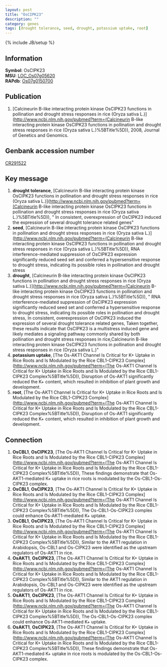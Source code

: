 ```yaml
---
layout: post
title: "OsCIPK23"
description: ""
category: genes
tags: [drought tolerance, seed, drought, potassium uptake, root]
---
```

{% include JB/setup %}

## Information
__Symbol__: OsCIPK23  
__MSU__: [LOC_Os07g05620](http://rice.plantbiology.msu.edu/cgi-bin/ORF_infopage.cgi?orf=LOC_Os07g05620)  
__RAPdb__: [Os07g0150700](http://rapdb.dna.affrc.go.jp/viewer/gbrowse_details/irgsp1?name=Os07g0150700)  

## Publication
1. [Calcineurin B-like interacting protein kinase OsCIPK23 functions in pollination and drought stress responses in rice (Oryza sativa L.)](http://www.ncbi.nlm.nih.gov/pubmed?term=(Calcineurin B-like interacting protein kinase OsCIPK23 functions in pollination and drought stress responses in rice (Oryza sativa L.)%5BTitle%5D)), 2008, Journal of Genetics and Genomics.

## Genbank accession number
[CR291522](http://www.ncbi.nlm.nih.gov/nuccore/CR291522)

## Key message
1. __drought tolerance__, [Calcineurin B-like interacting protein kinase OsCIPK23 functions in pollination and drought stress responses in rice (Oryza sativa L.)](http://www.ncbi.nlm.nih.gov/pubmed?term=(Calcineurin B-like interacting protein kinase OsCIPK23 functions in pollination and drought stress responses in rice (Oryza sativa L.)%5BTitle%5D)), " In consistent, overexpression of OsCIPK23 induced the expression of several drought tolerance related genes"
2. __seed__, [Calcineurin B-like interacting protein kinase OsCIPK23 functions in pollination and drought stress responses in rice (Oryza sativa L.)](http://www.ncbi.nlm.nih.gov/pubmed?term=(Calcineurin B-like interacting protein kinase OsCIPK23 functions in pollination and drought stress responses in rice (Oryza sativa L.)%5BTitle%5D)),  RNA interference-mediated suppression of OsCIPK23 expression significantly reduced seed set and conferred a hypersensitive response to drought stress, indicating its possible roles in pollination and drought stress
3. __drought__, [Calcineurin B-like interacting protein kinase OsCIPK23 functions in pollination and drought stress responses in rice (Oryza sativa L.)](http://www.ncbi.nlm.nih.gov/pubmed?term=(Calcineurin B-like interacting protein kinase OsCIPK23 functions in pollination and drought stress responses in rice (Oryza sativa L.)%5BTitle%5D)), " RNA interference-mediated suppression of OsCIPK23 expression significantly reduced seed set and conferred a hypersensitive response to drought stress, indicating its possible roles in pollination and drought stress, In consistent, overexpression of OsCIPK23 induced the expression of several drought tolerance related genes, Taken together, these results indicate that OsCIPK23 is a multistress induced gene and likely mediates a signaling pathway commonly shared by both pollination and drought stress responses in rice,Calcineurin B-like interacting protein kinase OsCIPK23 functions in pollination and drought stress responses in rice (Oryza sativa L.)"
4. __potassium uptake__, [The Os-AKT1 Channel Is Critical for K+ Uptake in Rice Roots and Is Modulated by the Rice CBL1-CIPK23 Complex](http://www.ncbi.nlm.nih.gov/pubmed?term=(The Os-AKT1 Channel Is Critical for K+ Uptake in Rice Roots and Is Modulated by the Rice CBL1-CIPK23 Complex%5BTitle%5D)), Disruption of Os-AKT1 significantly reduced the K+ content, which resulted in inhibition of plant growth and development.
5. __root__, [The Os-AKT1 Channel Is Critical for K+ Uptake in Rice Roots and Is Modulated by the Rice CBL1-CIPK23 Complex](http://www.ncbi.nlm.nih.gov/pubmed?term=(The Os-AKT1 Channel Is Critical for K+ Uptake in Rice Roots and Is Modulated by the Rice CBL1-CIPK23 Complex%5BTitle%5D)), Disruption of Os-AKT1 significantly reduced the K+ content, which resulted in inhibition of plant growth and development.

## Connection
1. __OsCBL1__, __OsCIPK23__, [The Os-AKT1 Channel Is Critical for K+ Uptake in Rice Roots and Is Modulated by the Rice CBL1-CIPK23 Complex](http://www.ncbi.nlm.nih.gov/pubmed?term=(The Os-AKT1 Channel Is Critical for K+ Uptake in Rice Roots and Is Modulated by the Rice CBL1-CIPK23 Complex%5BTitle%5D)), These findings demonstrate that Os-AKT1-mediated K+ uptake in rice roots is modulated by the Os-CBL1-Os-CIPK23 complex.
2. __OsCBL1__, __OsCIPK23__, [The Os-AKT1 Channel Is Critical for K+ Uptake in Rice Roots and Is Modulated by the Rice CBL1-CIPK23 Complex](http://www.ncbi.nlm.nih.gov/pubmed?term=(The Os-AKT1 Channel Is Critical for K+ Uptake in Rice Roots and Is Modulated by the Rice CBL1-CIPK23 Complex%5BTitle%5D)), The Os-CBL1-Os-CIPK23 complex could enhance Os-AKT1-mediated K+ uptake.
3. __OsCBL1__, __OsCIPK23__, [The Os-AKT1 Channel Is Critical for K+ Uptake in Rice Roots and Is Modulated by the Rice CBL1-CIPK23 Complex](http://www.ncbi.nlm.nih.gov/pubmed?term=(The Os-AKT1 Channel Is Critical for K+ Uptake in Rice Roots and Is Modulated by the Rice CBL1-CIPK23 Complex%5BTitle%5D)), Similar to the AKT1 regulation in Arabidopsis, Os-CBL1 and Os-CIPK23 were identified as the upstream regulators of Os-AKT1 in rice.
4. __OsAKT1__, __OsCIPK23__, [The Os-AKT1 Channel Is Critical for K+ Uptake in Rice Roots and Is Modulated by the Rice CBL1-CIPK23 Complex](http://www.ncbi.nlm.nih.gov/pubmed?term=(The Os-AKT1 Channel Is Critical for K+ Uptake in Rice Roots and Is Modulated by the Rice CBL1-CIPK23 Complex%5BTitle%5D)), Similar to the AKT1 regulation in Arabidopsis, Os-CBL1 and Os-CIPK23 were identified as the upstream regulators of Os-AKT1 in rice.
5. __OsAKT1__, __OsCIPK23__, [The Os-AKT1 Channel Is Critical for K+ Uptake in Rice Roots and Is Modulated by the Rice CBL1-CIPK23 Complex](http://www.ncbi.nlm.nih.gov/pubmed?term=(The Os-AKT1 Channel Is Critical for K+ Uptake in Rice Roots and Is Modulated by the Rice CBL1-CIPK23 Complex%5BTitle%5D)), The Os-CBL1-Os-CIPK23 complex could enhance Os-AKT1-mediated K+ uptake.
6. __OsAKT1__, __OsCIPK23__, [The Os-AKT1 Channel Is Critical for K+ Uptake in Rice Roots and Is Modulated by the Rice CBL1-CIPK23 Complex](http://www.ncbi.nlm.nih.gov/pubmed?term=(The Os-AKT1 Channel Is Critical for K+ Uptake in Rice Roots and Is Modulated by the Rice CBL1-CIPK23 Complex%5BTitle%5D)), These findings demonstrate that Os-AKT1-mediated K+ uptake in rice roots is modulated by the Os-CBL1-Os-CIPK23 complex.


